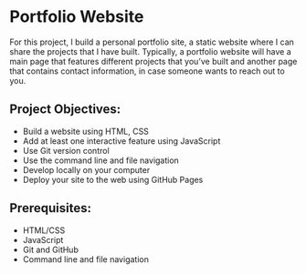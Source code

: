 # Portfolio Website

For this project, I build a personal portfolio site, a static website where I can share the projects that I have built. 
Typically, a portfolio website will have a main page that features different projects that you’ve built and another page that contains contact information, in case someone wants to reach out to you.

## Project Objectives:

* Build a website using HTML, CSS
* Add at least one interactive feature using JavaScript
* Use Git version control
* Use the command line and file navigation
* Develop locally on your computer
* Deploy your site to the web using GitHub Pages

## Prerequisites:

* HTML/CSS
* JavaScript
* Git and GitHub
* Command line and file navigation
